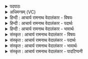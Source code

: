 <details><summary>पदपाठः</summary>

रा꣣यः꣢। स꣣मुद्रा꣢न्। स꣣म्। उद्रा꣢न्। च꣣तु꣡रः꣢। अ꣣स्म꣡भ्य꣢म्। सो꣣म। विश्व꣡तः꣢। आ। प꣣वस्व। सहस्रि꣡णः꣢। ८७१।
</details>

<details><summary>अधिमन्त्रम् (VC)</summary>

- पवमानः सोमः
- त्रित आप्त्यः
- गायत्री
- षड्जः
</details>

<details><summary>हिन्दी : आचार्य रामनाथ वेदालंकार - विषयः</summary>

अगले मन्त्र में परमात्मा और आचार्य से प्रार्थना की गयी है।
</details>

<details><summary>हिन्दी : आचार्य रामनाथ वेदालंकार - पदार्थः</summary>

पदार्थान्वयभाषाः -  हे (सोम) विद्या आदि की हमारे अन्दर प्रेरणा करनेवाले, पवित्रकर्त्ता परमात्मन् वा आचार्य आप (अस्मभ्यम्) हमारे लिए (विश्वतः) सब ओर से (रायः) ऐश्वर्य के (सहस्रिणः) सहस्र फल प्रदान करनेवाले (चतुरः) चार (समुद्रान्) समुद्रों को अर्थात् धर्म, अर्थ, काम और मोक्ष को (आ पवस्व) प्रवाहित कर दीजिए ॥३॥ यहाँ धर्म-अर्थ-कम-मोक्ष को धन के समुद्र कहने से उनका समुद्र के समान अगाध तथा परोपकारी होना द्योतित होता है ॥३॥
</details>

<details><summary>हिन्दी : आचार्य रामनाथ वेदालंकार - भावार्थः</summary>

भावार्थभाषाः -  दयानिधि ईश्वर की और गुरु की कृपा से अध्ययन-अध्यापन, यम-नियम, प्राणायाम, ब्रह्मचर्य, जप, उपासना आदि कर्म से धर्म, अर्थ, काम और मोक्ष की शीघ्र ही सिद्धि हमें प्राप्त होवे ॥३॥
</details>

<details><summary>संस्कृत : आचार्य रामनाथ वेदालंकार - विषयः</summary>

अथ परमात्माऽऽचार्यश्च प्रार्थ्यते।
</details>

<details><summary>संस्कृत : आचार्य रामनाथ वेदालंकार - पदार्थः</summary>

पदार्थान्वयभाषाः -  हे (सोम) विद्यादीनामस्मासु प्रेरक पावक परमात्मन् आचार्य वा ! त्वम् (अस्मभ्यम्) नः (विश्वतः) सर्वतः (रायः) ऐश्वर्यस्य (सहस्रिणः) सहस्रफलप्रदान् (चतुरः) चतुःसंख्यकान् (समुद्रान्) अर्णवान्, धर्मार्थकाममोक्षरूपान् (आ पवस्व) प्रवाहय ॥३॥ अत्र धर्मार्थकाममोक्षेषु रायः समुद्रत्वकथनात् तेषां समुद्रवदगाधत्वं परोपकारित्वं च व्यज्यते ॥३॥
</details>

<details><summary>संस्कृत : आचार्य रामनाथ वेदालंकार - भावार्थः</summary>

भावार्थभाषाः -  दयानिधेरीश्वरस्य गुरोश्च कृपयाऽध्ययनाध्यापनयमनियमप्राणायाम- ब्रह्मचर्यजपोपासनादिकर्मणा धर्मार्थकाममोक्षाणां सद्यः सिद्धिर्भवेन्नः ॥३॥
</details>

<details><summary>संस्कृत : आचार्य रामनाथ वेदालंकार - पादटिप्पनी</summary>

टिप्पणी:   १. ऋ० ९।३३।६।
</details>